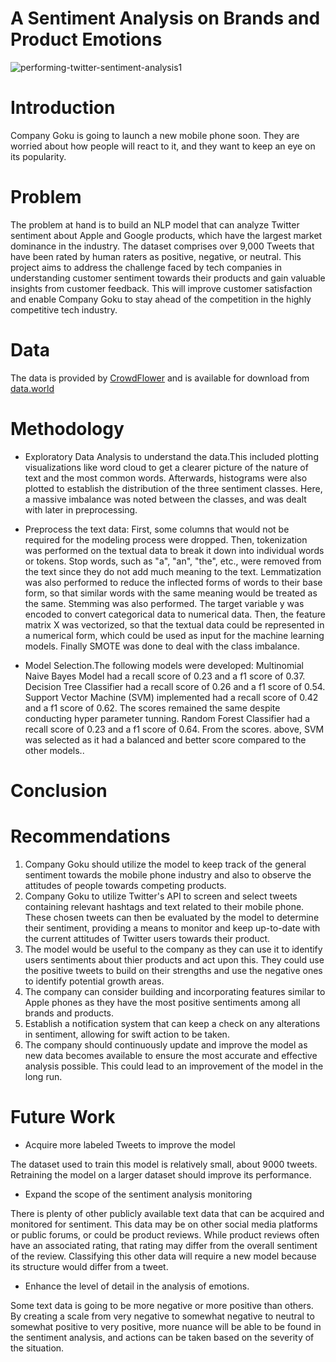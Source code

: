# A Sentiment Analysis on Brands and Product Emotions
![performing-twitter-sentiment-analysis1](https://user-images.githubusercontent.com/117165965/225626996-b827379b-04c7-4c15-a9ac-7e1cbdf7083d.jpg)
# Introduction
Company Goku is going to launch a new mobile phone soon. They are worried about how people will react to it, and they want to keep an eye on its popularity.

# Problem
The problem at hand is to build an NLP model that can analyze Twitter sentiment about Apple and Google products, which have the largest market dominance in the industry. The dataset comprises over 9,000 Tweets that have been rated by human raters as positive, negative, or neutral. This project aims to address the challenge faced by tech companies in understanding customer sentiment towards their products and gain valuable insights from customer feedback. This will improve customer satisfaction and enable Company Goku to stay ahead of the competition in the highly competitive tech industry.


# Data

The data is provided by [CrowdFlower](https://data.world/crowdflower) and is available for download from [data.world](https://data.world/crowdflower/brands-and-product-emotions)

# Methodology

* Exploratory Data Analysis to understand the data.This included plotting visualizations like word cloud to get a clearer picture of the nature of text and the most common words. Afterwards, histograms were also plotted to establish the distribution of the three sentiment classes. Here, a massive imbalance was noted between the classes, and was dealt with later in preprocessing.


* Preprocess the text data: First, some columns that would not be required for the modeling process were dropped. Then, tokenization was performed on the textual data to break it down into individual words or tokens. Stop words, such as "a", "an", "the", etc., were removed from the text since they do not add much meaning to the text. Lemmatization was also performed to reduce the inflected forms of words to their base form, so that similar words with the same meaning would be treated as the same. Stemming was also performed. The target variable y was encoded to convert categorical data to numerical data. Then, the feature matrix X was vectorized, so that the textual data could be represented in a numerical form, which could be used as input for the machine learning models. Finally SMOTE was done to deal with the class imbalance.

* Model Selection.The following models were developed: Multinomial Naive Bayes Model had a recall score of 0.23 and a f1 score of 0.37.
Decision Tree Classifier had a recall score of 0.26 and a f1 score of 0.54.
Support Vector Machine (SVM) implemented had a recall score of 0.42 and a f1 score of 0.62. The scores remained the same despite conducting hyper parameter tunning.
Random Forest Classifier had a recall score of 0.23 and a f1 score of 0.64.
From the scores. above, SVM was selected as it had a balanced and better score compared to the other models..

# Conclusion



# Recommendations
1. Company Goku should utilize the model to keep track of the general sentiment towards the mobile phone industry and also to observe the attitudes of people towards competing products.
2. Company Goku  to utilize Twitter's API to screen and select tweets containing relevant hashtags and text related to their mobile phone. These chosen tweets can then be evaluated by the model to determine their sentiment, providing a means to monitor and keep up-to-date with the current attitudes of Twitter users towards their product.
3. The model would be useful to the company as they can use it to identify users sentiments about thier products and act upon this. They could use the positive tweets to build on their strengths and use the negative ones to identify potential growth areas.
4. The company can consider building and incorporating features similar to Apple phones as they have the most positive sentiments among all brands and products.
5. Establish a notification system that can keep a check on any alterations in sentiment, allowing for swift action to be taken.
6. The company should continuously update and improve the model as new data becomes available to ensure the most accurate and effective analysis possible. This could lead to an improvement of the model in the long run.


# Future Work
* Acquire more labeled Tweets to improve the model

The dataset used to train this model is relatively small, about 9000 tweets.  Retraining the model on a larger dataset should improve its performance.

* Expand the scope of the sentiment analysis monitoring

There is plenty of other publicly available text data that can be acquired and monitored for sentiment.  This data may be on other social media platforms or public forums, or could be product reviews. While product reviews often have an associated rating, that rating may differ from the overall sentiment of the review.  Classifying this other data will require a new model because its structure would differ from a tweet.

* Enhance the level of detail in the analysis of emotions.

Some text data is going to be more negative or more positive than others.  By creating a scale from very negative to somewhat negative to neutral to somewhat positive to very positive, more nuance will be able to be found in the sentiment analysis, and actions can be taken based on the severity of the situation.

